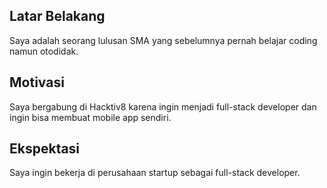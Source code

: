 [//]: # (Ceritakan sedikit tentang latar belakangmu seperti pendidikan terakhir atau pekerjaan sebelumnya)
## Latar Belakang
Saya adalah seorang lulusan SMA yang sebelumnya pernah belajar coding namun otodidak.

[//]: # (Motivasi apa yang mendorongmu untuk ikut program coding bootcamp di Hacktiv8?)
## Motivasi
Saya bergabung di Hacktiv8 karena ingin menjadi full-stack developer dan ingin bisa membuat mobile app sendiri.

[//]: # (Beri tahu kami, apa yang ingin kamu dapatkan di Hacktiv8 dan apa yang ingin kamu capai setelah lulus dari sini?)
## Ekspektasi
Saya ingin bekerja di perusahaan startup sebagai full-stack developer.

[//]: # (Apakah ada hal lain yang ingin disampaikan? Bila ada, kamu bebas untuk menuliskannya)
